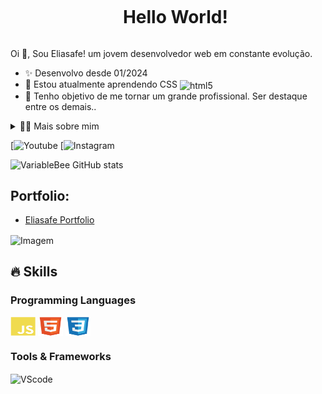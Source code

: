 <!--título-->
<div id="user-content-toc">
  <ul align="center">
    <summary><h1 style="display: inline-block">Hello World!</h1></summary>
</div>

<!-- Presentation -->
<p>
   Oi 👋, Sou Eliasafe! um jovem desenvolvedor web em constante evolução.


  - ✨ Desenvolvo desde 01/2024
  - 🌱 Estou atualmente aprendendo CSS <img align="center" alt="html5" src="https://img.shields.io/badge/Edx-193A3E?style=for-the-badge&logo=edx&logoColor=white" />
  - 🎯 Tenho objetivo de me tornar um grande profissional. Ser destaque entre os demais..
</p>

<!-- Dropdown -->
<details>
  <summary>👨‍💻 Mais sobre mim </summary>

  - 💬 Olá! Sou Eliasafe, um jovem de 16 anos apaixonado por tecnologia e no início da minha jornada como desenvolvedor web. Atualmente estou aprendendo HTML e CSS, com planos de explorar JavaScript e React. Estou sempre buscando aprender e aprimorar minhas habilidades para criar sites incríveis. Se você procura alguém proativo e dedicado, estou aqui para ajudar! 😊

  - ⚡ Eu pratico taekwondo, algo que amo muito, amo soltar pipa e jogar futebol.. \o/
</details>

<!-- Links -->
[![Youtube](https://www.youtube.com/channel/UCd611KrjFu1PQoFWP4lK7cw)
[![Instagram](https://www.instagram.com/onedev.qualquer/)

<!-- GithubStats -->
![VariableBee GitHub stats](https://github-readme-stats.vercel.app/api?username=variablebee&show_icons=true&theme=gotham)

<!-- Portfolio -->
## Portfolio:
- [Eliasafe Portfolio](https://eliasafecode.github.io/portfolio-eliasafe/index.html)

<!-- GIF -->
<p align="left">
  <img align="center" src="https://github.com/VariableBee/VariableBee/assets/77739311/4e9f41af-6b57-49a7-b15a-74322e96b4d7" alt="Imagem">
</p>

## 🔥 Skills
<!-- Skills: Programming Languages -->
  <div style="flex-basis: 48%;">
    <h3>Programming Languages</h3>
    <img align="center" alt="Js" height="30" width="40" src="https://raw.githubusercontent.com/devicons/devicon/master/icons/javascript/javascript-plain.svg">
    <img align="center" alt="HTML" height="30" width="40" src="https://raw.githubusercontent.com/devicons/devicon/master/icons/html5/html5-original.svg">
    <img align="center" alt="CSS" height="30" width="40" src="https://raw.githubusercontent.com/devicons/devicon/master/icons/css3/css3-original.svg">
  </div>
  
  <!-- Skills: Tools & Frameworks -->
  <div style="flex-basis: 48%;">
    <h3>Tools & Frameworks</h3>
    <img align="center" alt="VScode" height="30" width="40" src="https://cdn.jsdelivr.net/gh/devicons/devicon/icons/vscode/vscode-original.svg">
  </div>
  
